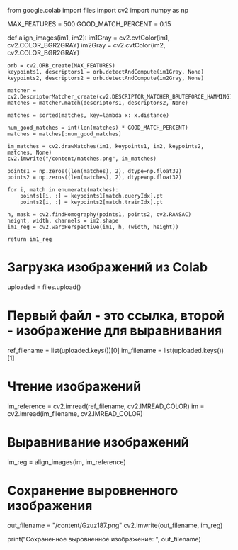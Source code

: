 from google.colab import files
import cv2
import numpy as np

MAX_FEATURES = 500
GOOD_MATCH_PERCENT = 0.15

def align_images(im1, im2):
    im1Gray = cv2.cvtColor(im1, cv2.COLOR_BGR2GRAY)
    im2Gray = cv2.cvtColor(im2, cv2.COLOR_BGR2GRAY)

    orb = cv2.ORB_create(MAX_FEATURES)
    keypoints1, descriptors1 = orb.detectAndCompute(im1Gray, None)
    keypoints2, descriptors2 = orb.detectAndCompute(im2Gray, None)

    matcher = cv2.DescriptorMatcher_create(cv2.DESCRIPTOR_MATCHER_BRUTEFORCE_HAMMING)
    matches = matcher.match(descriptors1, descriptors2, None)

    matches = sorted(matches, key=lambda x: x.distance)

    num_good_matches = int(len(matches) * GOOD_MATCH_PERCENT)
    matches = matches[:num_good_matches]

    im_matches = cv2.drawMatches(im1, keypoints1, im2, keypoints2, matches, None)
    cv2.imwrite("/content/matches.png", im_matches)

    points1 = np.zeros((len(matches), 2), dtype=np.float32)
    points2 = np.zeros((len(matches), 2), dtype=np.float32)

    for i, match in enumerate(matches):
        points1[i, :] = keypoints1[match.queryIdx].pt
        points2[i, :] = keypoints2[match.trainIdx].pt

    h, mask = cv2.findHomography(points1, points2, cv2.RANSAC)
    height, width, channels = im2.shape
    im1_reg = cv2.warpPerspective(im1, h, (width, height))

    return im1_reg

# Загрузка изображений из Colab
uploaded = files.upload()

# Первый файл - это ссылка, второй - изображение для выравнивания
ref_filename = list(uploaded.keys())[0]
im_filename = list(uploaded.keys())[1]

# Чтение изображений
im_reference = cv2.imread(ref_filename, cv2.IMREAD_COLOR)
im = cv2.imread(im_filename, cv2.IMREAD_COLOR)

# Выравнивание изображений
im_reg = align_images(im, im_reference)

# Сохранение выровненного изображения
out_filename = "/content/Gzuz187.png"
cv2.imwrite(out_filename, im_reg)

print("Сохраненное выровненное изображение: ", out_filename)
